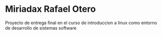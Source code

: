 # Miriadax Rafael Otero

Proyecto de entrega final en el curso de introduccion a linux como entorno de desarrollo de sistemas software

